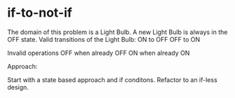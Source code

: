 if-to-not-if
=============

The domain of this problem is a Light Bulb.
A new Light Bulb is always in the OFF state.
Valid transitions of the Light Bulb:
 ON to OFF
 OFF to ON

Invalid operations
 OFF when already OFF
 ON when already ON

Approach:

Start with a state based approach and if conditons.
Refactor to an if-less design.



